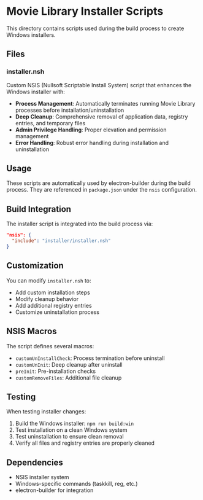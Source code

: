 # Movie Library Installer Scripts

This directory contains scripts used during the build process to create Windows installers.

## Files

### installer.nsh
Custom NSIS (Nullsoft Scriptable Install System) script that enhances the Windows installer with:

- **Process Management**: Automatically terminates running Movie Library processes before installation/uninstallation
- **Deep Cleanup**: Comprehensive removal of application data, registry entries, and temporary files
- **Admin Privilege Handling**: Proper elevation and permission management
- **Error Handling**: Robust error handling during installation and uninstallation

## Usage

These scripts are automatically used by electron-builder during the build process. They are referenced in `package.json` under the `nsis` configuration.

## Build Integration

The installer script is integrated into the build process via:
```json
"nsis": {
  "include": "installer/installer.nsh"
}
```

## Customization

You can modify `installer.nsh` to:
- Add custom installation steps
- Modify cleanup behavior
- Add additional registry entries
- Customize uninstallation process

## NSIS Macros

The script defines several macros:
- `customUnInstallCheck`: Process termination before uninstall
- `customUnInit`: Deep cleanup after uninstall
- `preInit`: Pre-installation checks
- `customRemoveFiles`: Additional file cleanup

## Testing

When testing installer changes:
1. Build the Windows installer: `npm run build:win`
2. Test installation on a clean Windows system
3. Test uninstallation to ensure clean removal
4. Verify all files and registry entries are properly cleaned

## Dependencies

- NSIS installer system
- Windows-specific commands (taskkill, reg, etc.)
- electron-builder for integration
